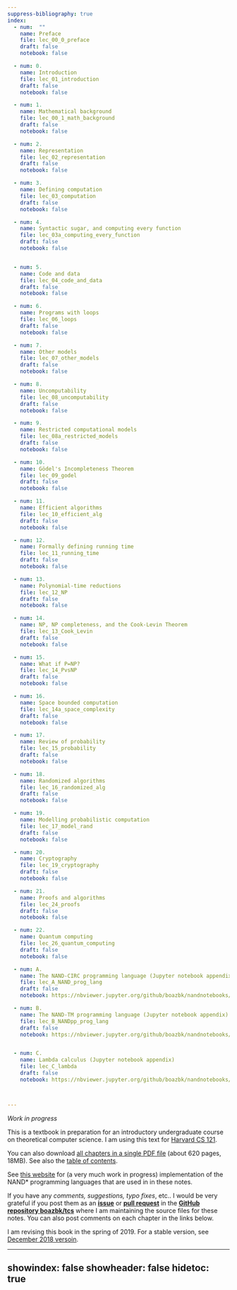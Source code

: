 ```yaml
---
suppress-bibliography: true
index:
  - num:  ""
    name: Preface
    file: lec_00_0_preface
    draft: false
    notebook: false

  - num: 0.
    name: Introduction
    file: lec_01_introduction
    draft: false
    notebook: false

  - num: 1.
    name: Mathematical background
    file: lec_00_1_math_background
    draft: false
    notebook: false

  - num: 2.
    name: Representation
    file: lec_02_representation
    draft: false
    notebook: false

  - num: 3.
    name: Defining computation
    file: lec_03_computation
    draft: false
    notebook: false

  - num: 4.
    name: Syntactic sugar, and computing every function
    file: lec_03a_computing_every_function
    draft: false
    notebook: false


  - num: 5.
    name: Code and data
    file: lec_04_code_and_data
    draft: false
    notebook: false

  - num: 6.
    name: Programs with loops
    file: lec_06_loops
    draft: false
    notebook: false

  - num: 7.
    name: Other models
    file: lec_07_other_models
    draft: false
    notebook: false

  - num: 8.
    name: Uncomputability
    file: lec_08_uncomputability
    draft: false
    notebook: false

  - num: 9.
    name: Restricted computational models
    file: lec_08a_restricted_models
    draft: false
    notebook: false

  - num: 10.
    name: Gödel's Incompleteness Theorem
    file: lec_09_godel
    draft: false
    notebook: false

  - num: 11.
    name: Efficient algorithms
    file: lec_10_efficient_alg
    draft: false
    notebook: false

  - num: 12.
    name: Formally defining running time
    file: lec_11_running_time
    draft: false
    notebook: false

  - num: 13.
    name: Polynomial-time reductions
    file: lec_12_NP
    draft: false
    notebook: false

  - num: 14.
    name: NP, NP completeness, and the Cook-Levin Theorem
    file: lec_13_Cook_Levin
    draft: false
    notebook: false

  - num: 15.
    name: What if P=NP?
    file: lec_14_PvsNP
    draft: false
    notebook: false

  - num: 16.
    name: Space bounded computation
    file: lec_14a_space_complexity
    draft: false
    notebook: false

  - num: 17.
    name: Review of probability
    file: lec_15_probability
    draft: false
    notebook: false

  - num: 18.
    name: Randomized algorithms
    file: lec_16_randomized_alg
    draft: false
    notebook: false

  - num: 19.
    name: Modelling probabilistic computation
    file: lec_17_model_rand
    draft: false
    notebook: false

  - num: 20.
    name: Cryptography
    file: lec_19_cryptography
    draft: false
    notebook: false

  - num: 21.
    name: Proofs and algorithms
    file: lec_24_proofs
    draft: false
    notebook: false

  - num: 22.
    name: Quantum computing
    file: lec_26_quantum_computing
    draft: false
    notebook: false

  - num: A.
    name: The NAND-CIRC programming language (Jupyter notebook appendix)
    file: lec_A_NAND_prog_lang
    draft: false
    notebook: https://nbviewer.jupyter.org/github/boazbk/nandnotebooks/blob/master/NAND%20programming%20language.ipynb

  - num: B.
    name: The NAND-TM programming language (Jupyter notebook appendix)
    file: lec_B_NANDpp_prog_lang
    draft: false
    notebook: https://nbviewer.jupyter.org/github/boazbk/nandnotebooks/blob/master/NANDpp_language.ipynb


  - num: C.
    name: Lambda calculus (Jupyter notebook appendix)
    file: lec_C_lambda
    draft: false
    notebook: https://nbviewer.jupyter.org/github/boazbk/nandnotebooks/blob/master/lambda.ipynb



---
```


_Work in progress_


This is a textbook in preparation  for an introductory undergraduate course on theoretical computer science.
I am using this text for [Harvard CS 121](http://cs121.boazbarak.org).


You can also download [all chapters in a single PDF file](lnotes_book.pdf) (about 620 pages, 18MB).
See also the [table of contents](contents.pdf).

See [this website](http://nandpl.org) for (a very much work in progress) implementation of the NAND\* programming languages that are used in in these notes.

If you have any _comments, suggestions, typo fixes_, etc.. I would be very grateful if you post them as an [**issue**](https://github.com/boazbk/tcs/issues) or [**pull request**](https://github.com/boazbk/tcs/pulls) in the [**GitHub repository boazbk/tcs**](https://github.com/boazbk/tcs) where I am maintaining the source files for these notes.
You can also post comments on each chapter in the links below.

I am revising this book in the spring of 2019. For a stable version, see [December 2018 versoin](https://boazbarak.org/files/introtcs_Dec2018.pdf).



---
showindex: false
showheader: false
hidetoc: true
---
